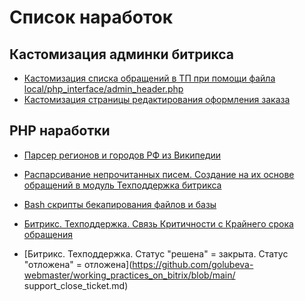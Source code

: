 # Список наработок
## Кастомизация админки битрикса

* [Кастомизация списка обращений в ТП при помощи файла local/php_interface/admin_header.php](https://github.com/golubeva-webmaster/working_practices_on_bitrix/blob/main/admin_custom.md)
* [Кастомизация cтраницы редактирования оформления заказа](https://github.com/golubeva-webmaster/working_practices_on_bitrix/blob/main/admin_custom_order.md)

## PHP наработки
* [Парсер регионов и городов РФ из Википедии](https://github.com/golubeva-webmaster/working_practices_on_bitrix/blob/main/parser/)
* [Распарсивание непрочитанных писем. Создание на их основе обращений в модуль Техподдержка битрикса](https://github.com/golubeva-webmaster/working_practices_on_bitrix/blob/main/parser_mail/)

* [Bash скрипты бекапирования файлов и базы](https://github.com/golubeva-webmaster/working_practices_on_bitrix/blob/main/backup/)
* [Битрикс. Техподдержка. Связь Критичности с Крайнего срока обращения](https://github.com/golubeva-webmaster/working_practices_on_bitrix/blob/main/support_criticaly.md)
* [Битрикс. Техподдержка. Статус "решена" = закрыта. Статус "отложена" = отложена](https://github.com/golubeva-webmaster/working_practices_on_bitrix/blob/main/
support_close_ticket.md)
